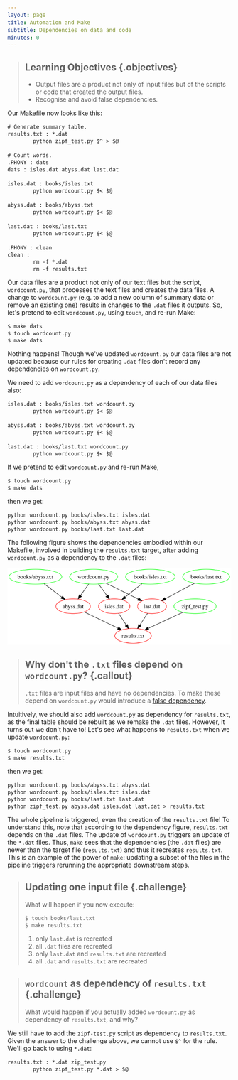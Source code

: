 ```yaml
---
layout: page
title: Automation and Make
subtitle: Dependencies on data and code
minutes: 0
---
```


> ## Learning Objectives {.objectives}
>
> * Output files are a product not only of input files but of the
>   scripts or code that created the output files. 
> * Recognise and avoid false dependencies.

Our Makefile now looks like this:

~~~ {.make}
# Generate summary table.
results.txt : *.dat
        python zipf_test.py $^ > $@

# Count words.
.PHONY : dats
dats : isles.dat abyss.dat last.dat

isles.dat : books/isles.txt
        python wordcount.py $< $@

abyss.dat : books/abyss.txt
        python wordcount.py $< $@

last.dat : books/last.txt
        python wordcount.py $< $@

.PHONY : clean
clean :
        rm -f *.dat
        rm -f results.txt
~~~

Our data files are a product not only of our text files but the
script, `wordcount.py`, that processes the text files and creates the
data files. A change to `wordcount.py` (e.g. to add a new column of summary data or remove an existing one) results in changes to the `.dat` files it outputs. So, let's pretend to edit `wordcount.py`, using `touch`, and re-run Make:

~~~ {.bash}
$ make dats
$ touch wordcount.py
$ make dats
~~~

Nothing happens! Though we've updated `wordcount.py` our data files are not updated because our rules for creating `.dat` files don't record any dependencies on `wordcount.py`.

We need to add `wordcount.py` as a dependency of each of our
data files also:

~~~ {.make}
isles.dat : books/isles.txt wordcount.py
        python wordcount.py $< $@

abyss.dat : books/abyss.txt wordcount.py
        python wordcount.py $< $@

last.dat : books/last.txt wordcount.py
        python wordcount.py $< $@
~~~

If we pretend to edit `wordcount.py` and re-run Make,

~~~ {.bash}
$ touch wordcount.py
$ make dats
~~~

then we get:

~~~ {.output}
python wordcount.py books/isles.txt isles.dat
python wordcount.py books/abyss.txt abyss.dat
python wordcount.py books/last.txt last.dat
~~~

The following figure shows the dependencies embodied within our Makefile, involved in building the `results.txt` target, after adding `wordcount.py` as a dependency to the `.dat` files:

![results.txt dependencies after adding wordcount.py as a dependency](img/04-dependencies.png "results.txt dependencies after adding wordcount.py as a dependency")

> ## Why don't the `.txt` files depend on `wordcount.py`? {.callout}
>
> `.txt` files are input files and have no dependencies. To make these
> depend on `wordcount.py` would introduce a [false
> dependency](reference.html#false-dependency).

Intuitively, we should also add `wordcount.py` as dependency for `results.txt`, as the final table should be rebuilt as we remake the `.dat` files. However, it turns out we don't have to! Let's see what happens to `results.txt` when we update `wordcount.py`:


~~~ {.bash}
$ touch wordcount.py
$ make results.txt
~~~

then we get:

~~~ {.output}
python wordcount.py books/abyss.txt abyss.dat
python wordcount.py books/isles.txt isles.dat
python wordcount.py books/last.txt last.dat
python zipf_test.py abyss.dat isles.dat last.dat > results.txt
~~~

The whole pipeline is triggered, even the creation of the `results.txt` file! To understand this, note that according to the dependency figure, `results.txt` depends on the `.dat` files. The update of `wordcount.py` triggers an update of the `*.dat` files. Thus, `make` sees that the dependencies (the `.dat` files) are newer than the target file (`results.txt`) and thus it recreates `results.txt`. This is an example of the power of `make`: updating a subset of the files in the pipeline triggers rerunning the appropriate downstream steps.

> ## Updating one input file {.challenge}
>
> What will happen if you now execute:
>
> ~~~ {.bash}
> $ touch books/last.txt
> $ make results.txt
> ~~~
>
> 1. only `last.dat` is recreated
> 2. all `.dat` files are recreated
> 3. only `last.dat` and `results.txt` are recreated
> 4. all `.dat` and `results.txt` are recreated


> ## `wordcount` as dependency of `results.txt` {.challenge}
>
> What would happen if you actually added `wordcount.py` as dependency of `results.txt`, and why?

We still have to add the `zipf-test.py` script as dependency to `results.txt`. Given the answer to the challenge above, we cannot use `$^` for the rule. We'll go back to using `*.dat`:

~~~ {.make}
results.txt : *.dat zip_test.py
        python zipf_test.py *.dat > $@
~~~
